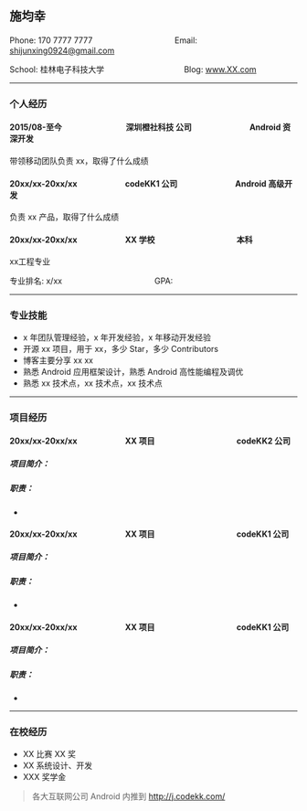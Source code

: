 ## 施均幸

Phone: 170 7777 7777　　　　　　　 　　　Email: shijunxing0924@gmail.com

School: 桂林电子科技大学　　　　　　　　　　Blog: www.XX.com

---

### 个人经历

#### 2015/08-至今　　　　　　　　深圳橙社科技 公司	　　　　　　　Android 资深开发

带领移动团队负责 xx，取得了什么成绩

#### 20xx/xx-20xx/xx　　　　　　codeKK1 公司	　　　　　　　Android 高级开发

负责 xx 产品，取得了什么成绩

#### 20xx/xx-20xx/xx　　　　　　XX 学校	　　　　　　　　　　本科

xx工程专业

专业排名: x/xx 　　　　　　　　　　　 GPA: 

---

### 专业技能


* x 年团队管理经验，x 年开发经验，x 年移动开发经验
* 开源 xx 项目，用于 xx，多少 Star，多少 Contributors
* 博客主要分享 xx xx
* 熟悉 Android 应用框架设计，熟悉 Android 高性能编程及调优
* 熟悉 xx 技术点，xx 技术点，xx 技术点

---

### 项目经历

#### 20xx/xx-20xx/xx　　　　　　XX 项目　　　　　　　　　　 codeKK2 公司

##### 项目简介：



##### 职责：

* 

#### 20xx/xx-20xx/xx　　　　　　XX 项目　　　　　　　　　　 codeKK1 公司

##### 项目简介：



##### 职责：

* 
#### 20xx/xx-20xx/xx　　　　　　XX 项目　　　　　　　　　　 codeKK1 公司

##### 项目简介：



##### 职责：

* 

---

### 在校经历

* XX 比赛 XX 奖
* XX 系统设计、开发
* XXX 奖学金


> 各大互联网公司 Android 内推到 http://j.codekk.com/








